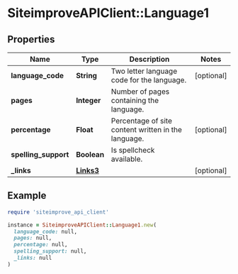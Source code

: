# SiteimproveAPIClient::Language1

## Properties

| Name | Type | Description | Notes |
| ---- | ---- | ----------- | ----- |
| **language_code** | **String** | Two letter language code for the language. | [optional] |
| **pages** | **Integer** | Number of pages containing the language. |  |
| **percentage** | **Float** | Percentage of site content written in the language. | [optional] |
| **spelling_support** | **Boolean** | Is spellcheck available. |  |
| **_links** | [**Links3**](Links3.md) |  | [optional] |

## Example

```ruby
require 'siteimprove_api_client'

instance = SiteimproveAPIClient::Language1.new(
  language_code: null,
  pages: null,
  percentage: null,
  spelling_support: null,
  _links: null
)
```

